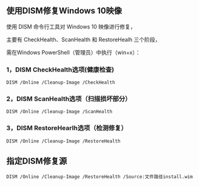 ## 使用DISM修复Windows 10映像

使用 DISM 命令行工具对 Windows 10 映像进行修复，

主要有 CheckHealth、ScanHealth 和 RestoreHealh 三个阶段，

需在Windows PowerShell（管理员）中执行（win+x）：

### 1，DISM CheckHealth选项(健康检查)
```
DISM /Online /Cleanup-Image /CheckHealth
```

### 2，DISM ScanHealth选项（扫描损坏部分）
```
DISM /Online /Cleanup-Image /ScanHealth
```

### 3，DISM RestoreHearlh选项（检测修复）
```
DISM /Online /Cleanup-Image /RestoreHealth
```

## 指定DISM修复源

```
DISM /Online /Cleanup-Image /RestoreHealth /Source:文件路径install.wim
```
